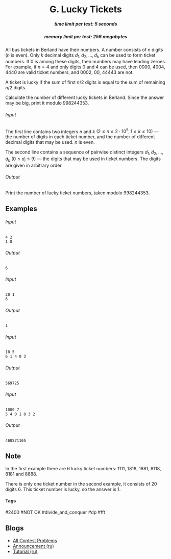 <h1 style='text-align: center;'> G. Lucky Tickets</h1>

<h5 style='text-align: center;'>time limit per test: 5 seconds</h5>
<h5 style='text-align: center;'>memory limit per test: 256 megabytes</h5>

All bus tickets in Berland have their numbers. A number consists of $n$ digits ($n$ is even). Only $k$ decimal digits $d_1, d_2, \dots, d_k$ can be used to form ticket numbers. If $0$ is among these digits, then numbers may have leading zeroes. For example, if $n = 4$ and only digits $0$ and $4$ can be used, then $0000$, $4004$, $4440$ are valid ticket numbers, and $0002$, $00$, $44443$ are not.

A ticket is lucky if the sum of first $n / 2$ digits is equal to the sum of remaining $n / 2$ digits. 

Calculate the number of different lucky tickets in Berland. Since the answer may be big, print it modulo $998244353$.

###### Input

The first line contains two integers $n$ and $k$ $(2 \le n \le 2 \cdot 10^5, 1 \le k \le 10)$ — the number of digits in each ticket number, and the number of different decimal digits that may be used. $n$ is even.

The second line contains a sequence of pairwise distinct integers $d_1, d_2, \dots, d_k$ $(0 \le d_i \le 9)$ — the digits that may be used in ticket numbers. The digits are given in arbitrary order.

###### Output

Print the number of lucky ticket numbers, taken modulo $998244353$.

## Examples

###### Input


```text
4 2  
1 8  

```
###### Output


```text
6  

```
###### Input


```text
20 1  
6  

```
###### Output


```text
1  

```
###### Input


```text
10 5  
6 1 4 0 3  

```
###### Output


```text
569725  

```
###### Input


```text
1000 7  
5 4 0 1 8 3 2  

```
###### Output


```text
460571165  

```
## Note

In the first example there are $6$ lucky ticket numbers: $1111$, $1818$, $1881$, $8118$, $8181$ and $8888$.

There is only one ticket number in the second example, it consists of $20$ digits $6$. This ticket number is lucky, so the answer is $1$.



#### Tags 

#2400 #NOT OK #divide_and_conquer #dp #fft 

## Blogs
- [All Contest Problems](../Educational_Codeforces_Round_57_(Rated_for_Div._2).md)
- [Announcement (ru)](../blogs/Announcement_(ru).md)
- [Tutorial (ru)](../blogs/Tutorial_(ru).md)
